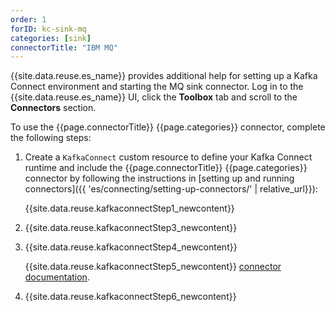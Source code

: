 ```yaml
---
order: 1
forID: kc-sink-mq
categories: [sink]
connectorTitle: "IBM MQ"
---
```


{{site.data.reuse.es_name}} provides additional help for setting up a Kafka Connect environment and starting the MQ sink connector. Log in to the {{site.data.reuse.es_name}} UI, click the **Toolbox** tab and scroll to the **Connectors** section.

To use the {{page.connectorTitle}} {{page.categories}} connector, complete the following steps:

1. Create a `KafkaConnect` custom resource to define your Kafka Connect runtime and include the {{page.connectorTitle}} {{page.categories}} connector by following the instructions in [setting up and running connectors]({{ 'es/connecting/setting-up-connectors/' | relative_url}}):

   {{site.data.reuse.kafkaconnectStep1_newcontent}}

2. {{site.data.reuse.kafkaconnectStep3_newcontent}}     

3. {{site.data.reuse.kafkaconnectStep4_newcontent}}

   {{site.data.reuse.kafkaconnectStep5_newcontent}} [connector documentation](../../es/connecting/mq/sink/).

4. {{site.data.reuse.kafkaconnectStep6_newcontent}}
